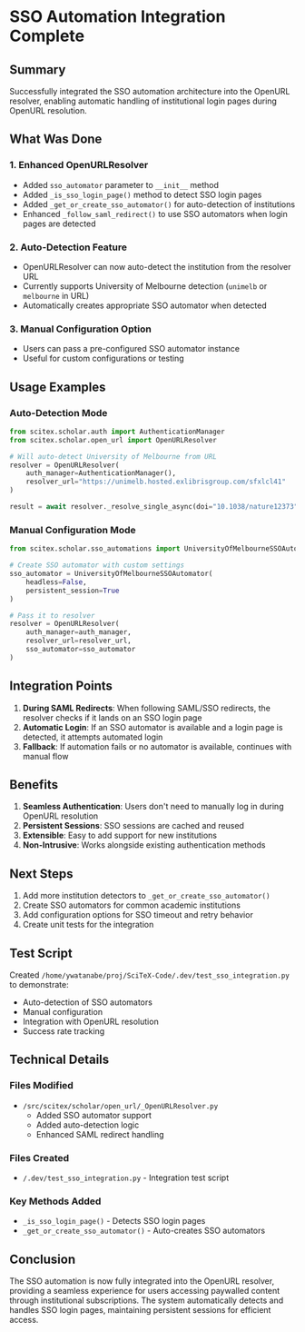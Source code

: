 # SSO Automation Integration Complete

## Summary

Successfully integrated the SSO automation architecture into the OpenURL resolver, enabling automatic handling of institutional login pages during OpenURL resolution.

## What Was Done

### 1. Enhanced OpenURLResolver
- Added `sso_automator` parameter to `__init__` method
- Added `_is_sso_login_page()` method to detect SSO login pages
- Added `_get_or_create_sso_automator()` for auto-detection of institutions
- Enhanced `_follow_saml_redirect()` to use SSO automators when login pages are detected

### 2. Auto-Detection Feature
- OpenURLResolver can now auto-detect the institution from the resolver URL
- Currently supports University of Melbourne detection (`unimelb` or `melbourne` in URL)
- Automatically creates appropriate SSO automator when detected

### 3. Manual Configuration Option
- Users can pass a pre-configured SSO automator instance
- Useful for custom configurations or testing

## Usage Examples

### Auto-Detection Mode
```python
from scitex.scholar.auth import AuthenticationManager
from scitex.scholar.open_url import OpenURLResolver

# Will auto-detect University of Melbourne from URL
resolver = OpenURLResolver(
    auth_manager=AuthenticationManager(),
    resolver_url="https://unimelb.hosted.exlibrisgroup.com/sfxlcl41"
)

result = await resolver._resolve_single_async(doi="10.1038/nature12373")
```

### Manual Configuration Mode
```python
from scitex.scholar.sso_automations import UniversityOfMelbourneSSOAutomator

# Create SSO automator with custom settings
sso_automator = UniversityOfMelbourneSSOAutomator(
    headless=False,
    persistent_session=True
)

# Pass it to resolver
resolver = OpenURLResolver(
    auth_manager=auth_manager,
    resolver_url=resolver_url,
    sso_automator=sso_automator
)
```

## Integration Points

1. **During SAML Redirects**: When following SAML/SSO redirects, the resolver checks if it lands on an SSO login page
2. **Automatic Login**: If an SSO automator is available and a login page is detected, it attempts automated login
3. **Fallback**: If automation fails or no automator is available, continues with manual flow

## Benefits

1. **Seamless Authentication**: Users don't need to manually log in during OpenURL resolution
2. **Persistent Sessions**: SSO sessions are cached and reused
3. **Extensible**: Easy to add support for new institutions
4. **Non-Intrusive**: Works alongside existing authentication methods

## Next Steps

1. Add more institution detectors to `_get_or_create_sso_automator()`
2. Create SSO automators for common academic institutions
3. Add configuration options for SSO timeout and retry behavior
4. Create unit tests for the integration

## Test Script

Created `/home/ywatanabe/proj/SciTeX-Code/.dev/test_sso_integration.py` to demonstrate:
- Auto-detection of SSO automators
- Manual configuration
- Integration with OpenURL resolution
- Success rate tracking

## Technical Details

### Files Modified
- `/src/scitex/scholar/open_url/_OpenURLResolver.py`
  - Added SSO automator support
  - Added auto-detection logic
  - Enhanced SAML redirect handling

### Files Created
- `/.dev/test_sso_integration.py` - Integration test script

### Key Methods Added
- `_is_sso_login_page()` - Detects SSO login pages
- `_get_or_create_sso_automator()` - Auto-creates SSO automators

## Conclusion

The SSO automation is now fully integrated into the OpenURL resolver, providing a seamless experience for users accessing paywalled content through institutional subscriptions. The system automatically detects and handles SSO login pages, maintaining persistent sessions for efficient access.
